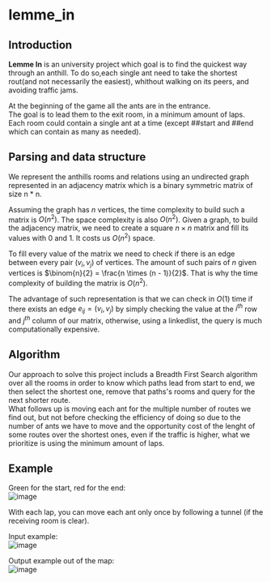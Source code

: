 # lemme_in

<h2>Introduction</h2>

**Lemme In** is an university project which goal is to find the quickest way through an anthill. To do so,each single ant need to take the shortest rout(and not necessarily the easiest), whithout walking on its peers, and avoiding traffic jams.  

At the beginning of the game all the ants are in the entrance.  
The goal is to lead them to the exit room, in a minimum amount of laps.  
Each room could contain a single ant at a time (except ##start and ##end which can contain as many as needed).

<h2>Parsing and data structure</h2>
We represent the anthills rooms and relations using an undirected graph represented in an adjacency matrix which is a binary symmetric matrix of size n * n.  

Assuming the graph has $n$ vertices, the time complexity to build such a matrix is $O(n^2)$. The space complexity is also $O(n^2)$. Given a graph, to build the adjacency matrix, we need to create a square $n \times n$ matrix and fill its values with 0 and 1. It costs us $O(n^2)$ space.

To fill every value of the matrix we need to check if there is an edge between every pair $(v_{i}, v_{j})$ of vertices. The amount of such pairs of $n$ given vertices is $\binom{n}{2} = \frac{n \times (n - 1)}{2}$. That is why the time complexity of building the matrix is $O(n^2)$.

The advantage of such representation is that we can check in $O(1)$ time if there exists an edge $e_{ij} = (v_{i}, v_{j})$ by simply checking the value at the $i^{th}$ row and $j^{th}$ column of our matrix, otherwise, using a linkedlist, the query is much computationally expensive.


<h2>Algorithm</h2>

Our approach to solve this project includs a Breadth First Search algorithm over all the rooms in order to know which paths lead from start to end, we then select the shortest one, remove that paths's rooms and query for the next shorter route.  
What follows up is moving each ant for the multiple number of routes we find out, but not before checking the efficiency of doing so due to the number of ants we have to move and the opportunity cost of the lenght of some routes over the shortest ones, even if the traffic is higher, what we prioritize is using the minimum amount of laps.

<h2>Example</h2>

Green for the start, red for the end:  
![image](https://user-images.githubusercontent.com/108436798/236271775-bd5810db-ab0a-4c1d-8a98-4d6cd764f861.png)


With each lap, you can move each ant only once by following a tunnel (if the receiving room is clear).

Input example:  
![image](https://user-images.githubusercontent.com/108436798/236271134-02e12015-218b-481a-b43c-9fd5ed7368ea.png)

Output example out of the map:  
![image](https://user-images.githubusercontent.com/108436798/236270689-4e2db208-b51e-4511-80b6-40522a7310a1.png)
